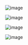 <p align="center">
  <img src="https://files.catbox.moe/kzeb5m.png" alt="image"/>
</p>
<p align="center">
  <img src="https://files.catbox.moe/d3fwqf.jpg" alt="image"/>
</p>
<p align="center">
  </p>
<p align="center">
  <img src="https://i.postimg.cc/3RqcLtXn/81b85d8e6cc8f5a00bc65f3d321a2a0297946ad5da39a3ee5e6b4b0d3255bfef95601890afd80709da39a3ee5e6b4b0d3255.gif" alt="image"/>
</p>

</p>
<p align="center">
  <img src="https://files.catbox.moe/7n4yhf.png" alt="image"/>
</p>
<p align="center">



